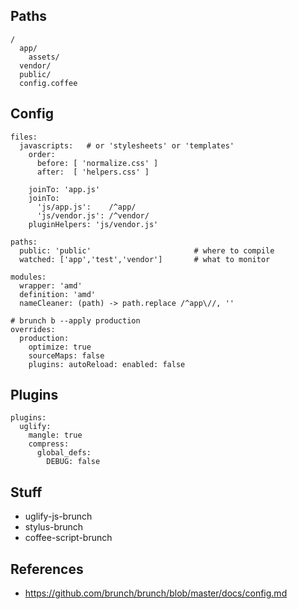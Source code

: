 ## Paths

    /
      app/
        assets/
      vendor/
      public/
      config.coffee

## Config

    files:
      javascripts:   # or 'stylesheets' or 'templates'
        order:
          before: [ 'normalize.css' ]
          after:  [ 'helpers.css' ]

        joinTo: 'app.js'
        joinTo:
          'js/app.js':    /^app/
          'js/vendor.js': /^vendor/
        pluginHelpers: 'js/vendor.js'

    paths:
      public: 'public'                       # where to compile
      watched: ['app','test','vendor']       # what to monitor

    modules:
      wrapper: 'amd'
      definition: 'amd'
      nameCleaner: (path) -> path.replace /^app\//, ''

    # brunch b --apply production
    overrides:
      production:
        optimize: true
        sourceMaps: false
        plugins: autoReload: enabled: false

## Plugins

    plugins:
      uglify:
        mangle: true
        compress:
          global_defs:
            DEBUG: false

## Stuff

  * uglify-js-brunch
  * stylus-brunch
  * coffee-script-brunch

## References

  * https://github.com/brunch/brunch/blob/master/docs/config.md
